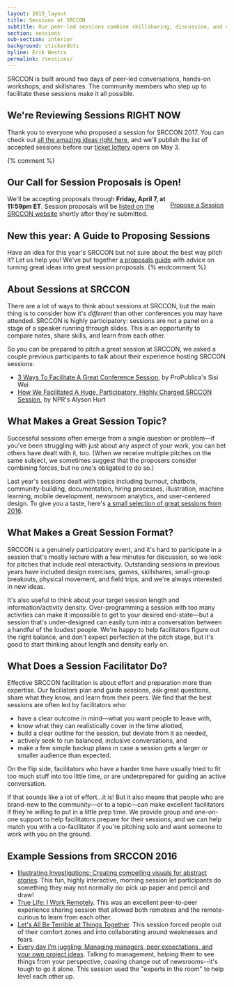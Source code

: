 ```yaml
---
layout: 2015_layout
title: Sessions at SRCCON
subtitle: Our peer-led sessions combine skillsharing, discussion, and collaboration. Proposals open March 22.
section: sessions
sub-section: interior
background: stickerdots
byline: Erik Westra
permalink: /sessions/
---
```


SRCCON is built around two days of peer-led conversations, hands-on workshops, and skillshares. The community members who step up to facilitate these sessions make it all possible.

## We're Reviewing Sessions RIGHT NOW

Thank you to everyone who proposed a session for SRCCON 2017. You can check out [all the amazing ideas right here](/sessions/proposals), and we'll publish the list of accepted sessions before our [ticket lottery](/tickets) opens on May 3.

{% comment %}
## Our Call for Session Proposals is Open!

<a class="btn" href="/sessions/proposals/pitch" style="float: right; margin: 1em .5em; display: inline-block;">Propose a Session</a>

We'll be accepting proposals through **Friday, April 7, at 11:59pm ET**. Session proposals will be [listed on the SRCCON website](/sessions/proposals) shortly after they're submitted.


## New this year: A Guide to Proposing Sessions

Have an idea for this year's SRCCON but not sure about the best way pitch it? Let us help you! We've put together [a proposals guide](/sessions/proposals/guide) with advice on turning great ideas into great session proposals.
{% endcomment %}

## About Sessions at SRCCON

There are a lot of ways to think about sessions at SRCCON, but the main thing is to consider how it's *different* than other conferences you may have attended. SRCCON is highly participatory: sessions are not a panel on a stage of a speaker running through slides. This is an opportunity to compare notes, share skills, and learn from each other.  

So you can be prepared to pitch a great session at SRCCON, we asked a couple previous participants to talk about their experience hosting SRCCON sessions:

* [3 Ways To Facilitate A Great Conference Session](https://opennews.org/blog/srccon-facilitator-recs-one/), by ProPublica's Sisi Wei
* [How We Facilitated A Huge, Participatory, Highly Charged SRCCON Session](https://opennews.org/blog/srccon-facilitator-recs-two/), by NPR's Alyson Hurt

## What Makes a Great Session Topic?

Successful sessions often emerge from a single question or problem—if you’ve been struggling with just about any aspect of your work, you can bet others have dealt with it, too. (When we receive multiple pitches on the same subject, we sometimes suggest that the proposers consider combining forces, but no one's obligated to do so.)

Last year's sessions dealt with topics including burnout, chatbots, community-building, documentation, hiring processes, illustration, machine learning, mobile development, newsroom analytics, and user-centered design. To give you a taste, here's [a small selection of great sessions from 2016](#examples).

## What Makes a Great Session Format?

SRCCON is a genuinely participatory event, and it's hard to participate in a session that's mostly lecture with a few minutes for discussion, so we look for pitches that include real interactivity. Outstanding sessions in previous years have included design exercises, games, skillshares, small-group breakouts, physical movement, and field trips, and we're always interested in new ideas.

It's also useful to think about your target session length and information/activity density. Over-programming a session with too many activities can make it impossible to get to your desired end-state—but a session that's under-designed can easily turn into a conversation between a handful of the loudest people. We're happy to help facilitators figure out the right balance, and don't expect perfection at the pitch stage, but it's good to start thinking about length and density early on.

## What Does a Session Facilitator Do?

Effective SRCCON facilitation is about effort and preparation more than expertise. Our faciliators plan and guide sessions, ask great questions, share what they know, and learn from their peers. We find that the best sessions are often led by facilitators who:

* have a clear outcome in mind—what you want people to leave with,
* know what they can realistically cover in the time allotted,  
* build a clear outline for the session, but deviate from it as needed,
* actively seek to run balanced, inclusive conversations, and
* make a few simple backup plans in case a session gets a larger or smaller audience than expected.

On the flip side, facilitators who have a harder time have usually tried to fit too much stuff into too little time, or are underprepared for guiding an active conversation.

If that sounds like a lot of effort…it is! But it also means that people who are brand-new to the community—or to a topic—can make excellent facilitators if they're willing to put in a little prep time. We provide group and one-on-one support to help facilitators prepare for their sessions, and we can help match you with a co-facilitator if you're pitching solo and want someone to work with you on the ground.

<span id="examples"></span>

## Example Sessions from SRCCON 2016

* [Illustrating Investigations: Creating compelling visuals for abstract stories](https://2016.srccon.org/schedule/#_session-illustrating-investigations). This fun, highly interactive, morning session let participants do something they may not normally do: pick up paper and pencil and draw!
* [True Life: I Work Remotely](https://2016.srccon.org/schedule/#_session-remote-work). This was an excellent peer-to-peer experience sharing session that allowed both remotees and the remote-curious to learn from each other.
* [Let's All Be Terrible at Things Together](https://2016.srccon.org/schedule/#_session-lets-be-terrible). This session forced people out of their comfort zones and into collaborating around weaknesses and fears.
* [Every day I’m juggling: Managing managers, peer expectations, and your own project ideas](https://2016.srccon.org/schedule/#_session-juggling-expectations). Talking to management, helping them to see things from your perspective, coaxing change out of newsrooms--it's tough to go it alone. This session used the "experts in the room" to help level each other up.
